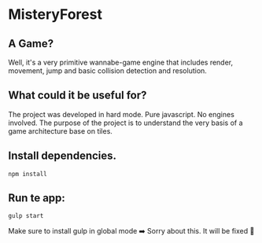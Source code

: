 # MisteryForest

## A Game?
Well, it's a very primitive wannabe-game engine that includes render, movement, jump and basic collision detection and resolution.

## What could it be useful for?
The project was developed in hard mode. Pure javascript. No engines involved. The purpose of the project is to understand the very basis of a game architecture base on tiles.

## Install dependencies.
```
npm install
```

## Run te app: 
```
gulp start
```

Make sure to install gulp in global mode :arrow_right: Sorry about this. It will be fixed :pray:

